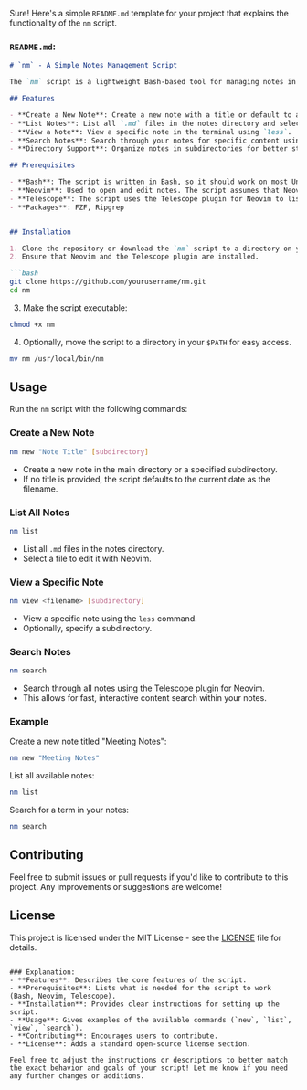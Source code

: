 Sure! Here's a simple `README.md` template for your project that explains the functionality of the `nm` script.

### `README.md`:

```markdown
# `nm` - A Simple Notes Management Script

The `nm` script is a lightweight Bash-based tool for managing notes in Markdown format. It allows you to create, view, list, and search for notes stored in a specific directory. You can easily create notes with titles or dates, and the script integrates with Neovim to open and edit those notes.

## Features

- **Create a New Note**: Create a new note with a title or default to a date-based filename.
- **List Notes**: List all `.md` files in the notes directory and select one to edit using Neovim.
- **View a Note**: View a specific note in the terminal using `less`.
- **Search Notes**: Search through your notes for specific content using Telescope.
- **Directory Support**: Organize notes in subdirectories for better structure.

## Prerequisites

- **Bash**: The script is written in Bash, so it should work on most Unix-based systems.
- **Neovim**: Used to open and edit notes. The script assumes that Neovim is your default text editor.
- **Telescope**: The script uses the Telescope plugin for Neovim to list and search for files.
- **Packages**: FZF, Ripgrep


## Installation

1. Clone the repository or download the `nm` script to a directory on your system.
2. Ensure that Neovim and the Telescope plugin are installed.

```bash
git clone https://github.com/yourusername/nm.git
cd nm
```

3. Make the script executable:

```bash
chmod +x nm
```

4. Optionally, move the script to a directory in your `$PATH` for easy access.

```bash
mv nm /usr/local/bin/nm
```

## Usage

Run the `nm` script with the following commands:

### Create a New Note

```bash
nm new "Note Title" [subdirectory]
```

- Create a new note in the main directory or a specified subdirectory.
- If no title is provided, the script defaults to the current date as the filename.

### List All Notes

```bash
nm list
```

- List all `.md` files in the notes directory.
- Select a file to edit it with Neovim.

### View a Specific Note

```bash
nm view <filename> [subdirectory]
```

- View a specific note using the `less` command.
- Optionally, specify a subdirectory.

### Search Notes

```bash
nm search
```

- Search through all notes using the Telescope plugin for Neovim.
- This allows for fast, interactive content search within your notes.

### Example

Create a new note titled "Meeting Notes":

```bash
nm new "Meeting Notes"
```

List all available notes:

```bash
nm list
```

Search for a term in your notes:

```bash
nm search
```

## Contributing

Feel free to submit issues or pull requests if you'd like to contribute to this project. Any improvements or suggestions are welcome!

## License

This project is licensed under the MIT License - see the [LICENSE](LICENSE) file for details.

```

### Explanation:
- **Features**: Describes the core features of the script.
- **Prerequisites**: Lists what is needed for the script to work (Bash, Neovim, Telescope).
- **Installation**: Provides clear instructions for setting up the script.
- **Usage**: Gives examples of the available commands (`new`, `list`, `view`, `search`).
- **Contributing**: Encourages users to contribute.
- **License**: Adds a standard open-source license section.

Feel free to adjust the instructions or descriptions to better match the exact behavior and goals of your script! Let me know if you need any further changes or additions.

